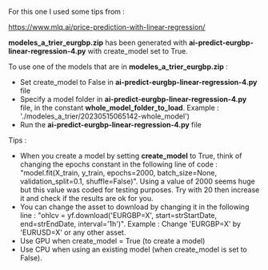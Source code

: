 
For this one I used some tips from :

https://www.mlq.ai/price-prediction-with-linear-regression/

**modeles_a_trier_eurgbp.zip** has been generated with **ai-predict-eurgbp-linear-regression-4.py** with create_model set to True.

To use one of the models that are in **modeles_a_trier_eurgbp.zip** :

- Set create_model to False in **ai-predict-eurgbp-linear-regression-4.py** file
- Specify a model folder in **ai-predict-eurgbp-linear-regression-4.py** file, in the constant **whole_model_folder_to_load**. Example : './modeles_a_trier/20230515065142-whole_model')
- Run the **ai-predict-eurgbp-linear-regression-4.py** file

Tips :
- When you create a model by setting **create_model** to True, think of changing the epochs constant in the following line of code : "model.fit(X_train, y_train, epochs=2000, batch_size=None, validation_split=0.1, shuffle=False)". Using a value of 2000 seems huge but this value was coded for testing purposes. Try with 20 then increase it and check if the results are ok for you.
- You can change the asset to download by changing it in the following line : "ohlcv = yf.download('EURGBP=X', start=strStartDate, end=strEndDate, interval='1h')". Example : Change 'EURGBP=X' by 'EURUSD=X' or any other asset.
- Use GPU when create_model = True (to create a model)
- Use CPU when using an existing model (when create_model is set to False).

